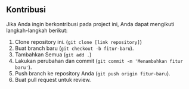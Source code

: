 ## Kontribusi
Jika Anda ingin berkontribusi pada project ini, Anda dapat mengikuti langkah-langkah berikut:
1. Clone repository ini. (`git clone [link repository]`)
2. Buat branch baru (`git checkout -b fitur-baru`).
3. Tambahkan Semua (`git add .`)
4. Lakukan perubahan dan commit (`git commit -m 'Menambahkan fitur baru'`).
5. Push branch ke repository Anda (`git push origin fitur-baru`).
6. Buat pull request untuk review.
